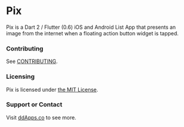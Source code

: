 # Pix
Pix is a Dart 2 / Flutter (0.6) iOS and Android List App that presents an image from the internet when a floating action button widget is tapped.

### Contributing
See [CONTRIBUTING](CONTRIBUTING.md).

### Licensing
Pix is licensed under [the MIT License](LICENSE).

### Support or Contact
Visit [ddApps.co](http://ddapps.co) to see more.